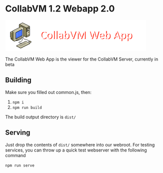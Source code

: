 # CollabVM 1.2 Webapp 2.0

![CollabVM Web App](/webapp.png)

The CollabVM Web App is the viewer for the CollabVM Server, currently in beta

## Building
Make sure you filled out common.js, then:
1. `npm i`
2. `npm run build`

The build output directory is `dist/`

## Serving

Just drop the contents of `dist/` somewhere into our webroot. For testing services, you can throw up a quick test webserver with the following command

`npm run serve`
